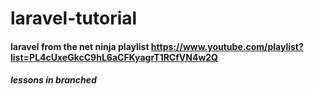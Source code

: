 # laravel-tutorial

#### laravel from the net ninja playlist https://www.youtube.com/playlist?list=PL4cUxeGkcC9hL6aCFKyagrT1RCfVN4w2Q
##### lessons in branched

